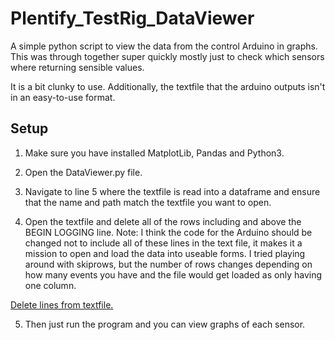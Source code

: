 # Plentify_TestRig_DataViewer
 A simple python script to view the data from the control Arduino in graphs.
 This was through together super quickly mostly just to check which sensors where returning sensible values. 
 
 It is a bit clunky to use. Additionally, the textfile that the arduino outputs isn't in an easy-to-use format.


 ## Setup

1. Make sure you have installed MatplotLib, Pandas and Python3. 

2. Open the DataViewer.py file. 

3. Navigate to line 5 where the textfile is read into a dataframe and ensure that the name and path match the textfile you want to open. 

4. Open the textfile and delete all of the rows including and above the BEGIN LOGGING line. 
Note: I think the code for the Arduino should be changed not to include all of these lines in the text file, it makes it a mission to open and load the data into useable forms. I tried playing around with skiprows, but the number of rows changes depending on how many events you have and the file would get loaded as only having one column. 

[Delete lines from textfile.](delete_lines.jpeg)

5. Then just run the program and you can view graphs of each sensor. 
